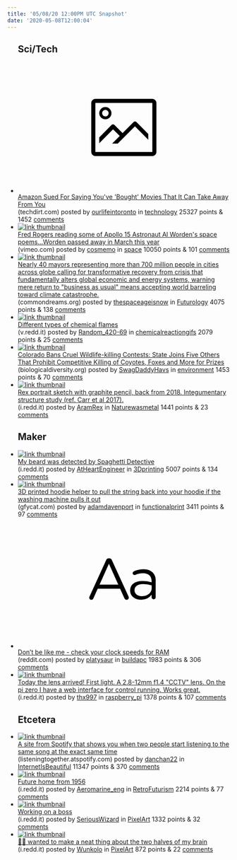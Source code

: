 ```yaml
---
title: '05/08/20 12:00PM UTC Snapshot'
date: '2020-05-08T12:00:04'
---
```

<ul>
<h2>Sci/Tech</h2>

<li><a href='https://www.techdirt.com/articles/20200505/23193344443/amazon-sued-saying-youve-bought-movies-that-it-can-take-away-you.shtml'><svg version='1.1' viewBox='-34 -14 104 64' preserveAspectRatio='xMidYMid meet' xmlns='http://www.w3.org/2000/svg' xmlns:xlink='http://www.w3.org/1999/xlink'>
    <title>link thumbnail</title>
    <path d='M32,4H4A2,2,0,0,0,2,6V30a2,2,0,0,0,2,2H32a2,2,0,0,0,2-2V6A2,2,0,0,0,32,4ZM4,30V6H32V30Z'></path>
    <path d='M8.92,14a3,3,0,1,0-3-3A3,3,0,0,0,8.92,14Zm0-4.6A1.6,1.6,0,1,1,7.33,11,1.6,1.6,0,0,1,8.92,9.41Z'></path>
    <path d='M22.78,15.37l-5.4,5.4-4-4a1,1,0,0,0-1.41,0L5.92,22.9v2.83l6.79-6.79L16,22.18l-3.75,3.75H15l8.45-8.45L30,24V21.18l-5.81-5.81A1,1,0,0,0,22.78,15.37Z'></path>
    </svg></a><div><div class='linkTitle'><a href='https://www.techdirt.com/articles/20200505/23193344443/amazon-sued-saying-youve-bought-movies-that-it-can-take-away-you.shtml'>Amazon Sued For Saying You've 'Bought' Movies That It Can Take Away From You</a></div>(techdirt.com) posted by <a href='https://www.reddit.com/user/ourlifeintoronto'>ourlifeintoronto</a> in <a href='https://www.reddit.com/r/technology'>technology</a> 25327 points & 1452 <a href='https://www.reddit.com/r/technology/comments/gff8v7/amazon_sued_for_saying_youve_bought_movies_that/'>comments</a></div></li>

<li><a href='https://vimeo.com/398661852'><img src='https://b.thumbs.redditmedia.com/LH9_Dw0_jSXIfc1mTN2BjPLEbgebX99k07Lvt7W-qes.jpg' alt='link thumbnail'></a><div><div class='linkTitle'><a href='https://vimeo.com/398661852'>Fred Rogers reading some of Apollo 15 Astronaut Al Worden's space poems...Worden passed away in March this year</a></div>(vimeo.com) posted by <a href='https://www.reddit.com/user/cosmemo'>cosmemo</a> in <a href='https://www.reddit.com/r/space'>space</a> 10050 points & 101 <a href='https://www.reddit.com/r/space/comments/gfcval/fred_rogers_reading_some_of_apollo_15_astronaut/'>comments</a></div></li>

<li><a href='https://www.commondreams.org/news/2020/05/07/return-business-usual-means-climate-catastrophe-worlds-mayors-demand-transformative'><img src='https://b.thumbs.redditmedia.com/sVGCtkDGjqH4Bgit980V6NqY7REa4FX9elzpvqlRHhE.jpg' alt='link thumbnail'></a><div><div class='linkTitle'><a href='https://www.commondreams.org/news/2020/05/07/return-business-usual-means-climate-catastrophe-worlds-mayors-demand-transformative'>Nearly 40 mayors representing more than 700 million people in cities across globe calling for transformative recovery from crisis that fundamentally alters global economic and energy systems, warning mere return to "business as usual" means accepting world barreling toward climate catastrophe.</a></div>(commondreams.org) posted by <a href='https://www.reddit.com/user/thespaceageisnow'>thespaceageisnow</a> in <a href='https://www.reddit.com/r/Futurology'>Futurology</a> 4075 points & 138 <a href='https://www.reddit.com/r/Futurology/comments/gflhwt/nearly_40_mayors_representing_more_than_700/'>comments</a></div></li>

<li><a href='https://v.redd.it/4cfsgu81adx41'><img src='https://b.thumbs.redditmedia.com/EakHjo7-dCX1X1dj8HZ6u_CxiESYLBM36_Mf0MtaN9k.jpg' alt='link thumbnail'></a><div><div class='linkTitle'><a href='https://v.redd.it/4cfsgu81adx41'>Different types of chemical flames</a></div>(v.redd.it) posted by <a href='https://www.reddit.com/user/Random_420-69'>Random_420-69</a> in <a href='https://www.reddit.com/r/chemicalreactiongifs'>chemicalreactiongifs</a> 2079 points & 25 <a href='https://www.reddit.com/r/chemicalreactiongifs/comments/gf9eus/different_types_of_chemical_flames/'>comments</a></div></li>

<li><a href='https://biologicaldiversity.org/w/news/press-releases/colorado-bans-cruel-wildlife-killing-contests-2020-05-01/?utm_source=eeo&amp;utm_medium=email&amp;utm_campaign=eeo1035&amp;utm_term=Wildlife&amp;emci=b7b6899e-c58f-ea11-86e9-00155d03b5dd&amp;emdi=ea154796-8c90-ea11-86e9-00155d03b5dd&amp;ceid=1823627'><img src='https://a.thumbs.redditmedia.com/YBWXNi8v-6riZDRjLADpnP0Z1d4rQ5RMyYoAMK34YY8.jpg' alt='link thumbnail'></a><div><div class='linkTitle'><a href='https://biologicaldiversity.org/w/news/press-releases/colorado-bans-cruel-wildlife-killing-contests-2020-05-01/?utm_source=eeo&amp;utm_medium=email&amp;utm_campaign=eeo1035&amp;utm_term=Wildlife&amp;emci=b7b6899e-c58f-ea11-86e9-00155d03b5dd&amp;emdi=ea154796-8c90-ea11-86e9-00155d03b5dd&amp;ceid=1823627'>Colorado Bans Cruel Wildlife-killing Contests: State Joins Five Others That Prohibit Competitive Killing of Coyotes, Foxes and More for Prizes</a></div>(biologicaldiversity.org) posted by <a href='https://www.reddit.com/user/SwagDaddyHavs'>SwagDaddyHavs</a> in <a href='https://www.reddit.com/r/environment'>environment</a> 1453 points & 70 <a href='https://www.reddit.com/r/environment/comments/gffqdz/colorado_bans_cruel_wildlifekilling_contests/'>comments</a></div></li>

<li><a href='https://i.redd.it/4omknhiysfx41.jpg'><img src='https://b.thumbs.redditmedia.com/ftuBD2qHPf_ULVIlMwBlyORZVrVZGIcHWoZd6X-ghMk.jpg' alt='link thumbnail'></a><div><div class='linkTitle'><a href='https://i.redd.it/4omknhiysfx41.jpg'>Rex portrait sketch with graphite pencil, back from 2018. Integumentary structure study (ref. Carr et al 2017).</a></div>(i.redd.it) posted by <a href='https://www.reddit.com/user/AramRex'>AramRex</a> in <a href='https://www.reddit.com/r/Naturewasmetal'>Naturewasmetal</a> 1441 points & 23 <a href='https://www.reddit.com/r/Naturewasmetal/comments/gfixw4/rex_portrait_sketch_with_graphite_pencil_back/'>comments</a></div></li>

<h2>Maker</h2>

<li><a href='https://i.redd.it/7wj72u2ihex41.jpg'><img src='https://b.thumbs.redditmedia.com/ul8lgCfqZVjRLGrff7nzGBIwdozdPDDDWj1JQDmPjCY.jpg' alt='link thumbnail'></a><div><div class='linkTitle'><a href='https://i.redd.it/7wj72u2ihex41.jpg'>My beard was detected by Spaghetti Detective</a></div>(i.redd.it) posted by <a href='https://www.reddit.com/user/AtHeartEngineer'>AtHeartEngineer</a> in <a href='https://www.reddit.com/r/3Dprinting'>3Dprinting</a> 5007 points & 134 <a href='https://www.reddit.com/r/3Dprinting/comments/gfe82n/my_beard_was_detected_by_spaghetti_detective/'>comments</a></div></li>

<li><a href='https://gfycat.com/hopefulfatherlyhornedviper'><img src='https://b.thumbs.redditmedia.com/wezxUvAAt8f6ELe46zoczMmN3bVj6ij65iqDSuygGdg.jpg' alt='link thumbnail'></a><div><div class='linkTitle'><a href='https://gfycat.com/hopefulfatherlyhornedviper'>3D printed hoodie helper to pull the string back into your hoodie if the washing machine pulls it out</a></div>(gfycat.com) posted by <a href='https://www.reddit.com/user/adamdavenport'>adamdavenport</a> in <a href='https://www.reddit.com/r/functionalprint'>functionalprint</a> 3411 points & 97 <a href='https://www.reddit.com/r/functionalprint/comments/gficjp/3d_printed_hoodie_helper_to_pull_the_string_back/'>comments</a></div></li>

<li><a href='https://www.reddit.com/r/buildapc/comments/gfgom8/dont_be_like_me_check_your_clock_speeds_for_ram/'><svg version='1.1' viewBox='-34 -12 104 64' preserveAspectRatio='xMidYMid slice' xmlns='http://www.w3.org/2000/svg' xmlns:xlink='http://www.w3.org/1999/xlink'>
    <title>text link thumbnail</title>
    <path d='M12.19,8.84a1.45,1.45,0,0,0-1.4-1h-.12a1.46,1.46,0,0,0-1.42,1L1.14,26.56a1.29,1.29,0,0,0-.14.59,1,1,0,0,0,1,1,1.12,1.12,0,0,0,1.08-.77l2.08-4.65h11l2.08,4.59a1.24,1.24,0,0,0,1.12.83,1.08,1.08,0,0,0,1.08-1.08,1.64,1.64,0,0,0-.14-.57ZM6.08,20.71l4.59-10.22,4.6,10.22Z'>
    </path>
    <path d='M32.24,14.78A6.35,6.35,0,0,0,27.6,13.2a11.36,11.36,0,0,0-4.7,1,1,1,0,0,0-.58.89,1,1,0,0,0,.94.92,1.23,1.23,0,0,0,.39-.08,8.87,8.87,0,0,1,3.72-.81c2.7,0,4.28,1.33,4.28,3.92v.5a15.29,15.29,0,0,0-4.42-.61c-3.64,0-6.14,1.61-6.14,4.64v.05c0,2.95,2.7,4.48,5.37,4.48a6.29,6.29,0,0,0,5.19-2.48V26.9a1,1,0,0,0,1,1,1,1,0,0,0,1-1.06V19A5.71,5.71,0,0,0,32.24,14.78Zm-.56,7.7c0,2.28-2.17,3.89-4.81,3.89-1.94,0-3.61-1.06-3.61-2.86v-.06c0-1.8,1.5-3,4.2-3a15.2,15.2,0,0,1,4.22.61Z'>
    </path>
    </svg></a><div><div class='linkTitle'><a href='https://www.reddit.com/r/buildapc/comments/gfgom8/dont_be_like_me_check_your_clock_speeds_for_ram/'>Don’t be like me - check your clock speeds for RAM</a></div>(reddit.com) posted by <a href='https://www.reddit.com/user/platysaur'>platysaur</a> in <a href='https://www.reddit.com/r/buildapc'>buildapc</a> 1983 points & 306 <a href='https://www.reddit.com/r/buildapc/comments/gfgom8/dont_be_like_me_check_your_clock_speeds_for_ram/'>comments</a></div></li>

<li><a href='https://i.redd.it/dhh2apla2fx41.jpg'><img src='https://a.thumbs.redditmedia.com/70BXdOV0A3BU0KZuDtA04tfOcbUbfu9Puq_kJH4V1r4.jpg' alt='link thumbnail'></a><div><div class='linkTitle'><a href='https://i.redd.it/dhh2apla2fx41.jpg'>Today the lens arrived! First light. A 2.8-12mm f1.4 "CCTV" lens. On the pi zero I have a web interface for control running. Works great.</a></div>(i.redd.it) posted by <a href='https://www.reddit.com/user/thx997'>thx997</a> in <a href='https://www.reddit.com/r/raspberry_pi'>raspberry_pi</a> 1378 points & 107 <a href='https://www.reddit.com/r/raspberry_pi/comments/gfgdwt/today_the_lens_arrived_first_light_a_2812mm_f14/'>comments</a></div></li>

<h2>Etcetera</h2>

<li><a href='https://listeningtogether.atspotify.com/'><img src='https://b.thumbs.redditmedia.com/2fN3bAVkgkUX9jiPfmzKQ4Ql_zz5n6ez4oQfb4JNfnQ.jpg' alt='link thumbnail'></a><div><div class='linkTitle'><a href='https://listeningtogether.atspotify.com/'>A site from Spotify that shows you when two people start listening to the same song at the exact same time</a></div>(listeningtogether.atspotify.com) posted by <a href='https://www.reddit.com/user/danchan22'>danchan22</a> in <a href='https://www.reddit.com/r/InternetIsBeautiful'>InternetIsBeautiful</a> 11347 points & 370 <a href='https://www.reddit.com/r/InternetIsBeautiful/comments/gfezyj/a_site_from_spotify_that_shows_you_when_two/'>comments</a></div></li>

<li><a href='https://i.redd.it/nu7rbo0n6ex41.jpg'><img src='https://b.thumbs.redditmedia.com/i0MiZJn9rtcZGE3Mylm4tWX_4b7YihWDDVMyzZ09BvE.jpg' alt='link thumbnail'></a><div><div class='linkTitle'><a href='https://i.redd.it/nu7rbo0n6ex41.jpg'>Future home from 1956</a></div>(i.redd.it) posted by <a href='https://www.reddit.com/user/Aeromarine_eng'>Aeromarine_eng</a> in <a href='https://www.reddit.com/r/RetroFuturism'>RetroFuturism</a> 2214 points & 77 <a href='https://www.reddit.com/r/RetroFuturism/comments/gfd2aj/future_home_from_1956/'>comments</a></div></li>

<li><a href='https://i.redd.it/arhaclsqehx41.gif'><img src='https://b.thumbs.redditmedia.com/Y5niKnrCk4VHrvKBISXKRTNB9czLM5F1muexsmB8MjI.jpg' alt='link thumbnail'></a><div><div class='linkTitle'><a href='https://i.redd.it/arhaclsqehx41.gif'>Working on a boss</a></div>(i.redd.it) posted by <a href='https://www.reddit.com/user/SeriousWizard'>SeriousWizard</a> in <a href='https://www.reddit.com/r/PixelArt'>PixelArt</a> 1332 points & 32 <a href='https://www.reddit.com/r/PixelArt/comments/gfnifa/working_on_a_boss/'>comments</a></div></li>

<li><a href='https://i.redd.it/e7kkq5xc8hx41.gif'><img src='https://b.thumbs.redditmedia.com/KhK_gqYaamztSbv5-w25fqi-LWRSAf6W8uQi1Kf0AVM.jpg' alt='link thumbnail'></a><div><div class='linkTitle'><a href='https://i.redd.it/e7kkq5xc8hx41.gif'>🧠💭 wanted to make a neat thing about the two halves of my brain</a></div>(i.redd.it) posted by <a href='https://www.reddit.com/user/Wunkolo'>Wunkolo</a> in <a href='https://www.reddit.com/r/PixelArt'>PixelArt</a> 872 points & 22 <a href='https://www.reddit.com/r/PixelArt/comments/gfn302/wanted_to_make_a_neat_thing_about_the_two_halves/'>comments</a></div></li>

</ul>
